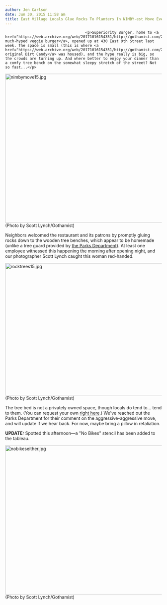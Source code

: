 ```yaml
---
author: Jen Carlson
date: Jun 30, 2015 11:58 am
title: East Village Locals Glue Rocks To Planters In NIMBY-est Move Ever
---
```


	
										<p>Superiority Burger, home to <a href="https://web.archive.org/web/20171016154351/http://gothamist.com/2015/06/30/the_worlds_most_famous_veggie_burge.php">a much-hyped veggie burger</a>, opened up at 430 East 9th Street last week. The space is small (this is where <a href="https://web.archive.org/web/20171016154351/http://gothamist.com/2014/07/03/original_dirt_candy_to_close_in_aug.php">the original Dirt Candy</a> was housed), and the hype really is big, so the crowds are turning up. And where better to enjoy your dinner than a comfy tree bench on the somewhat sleepy stretch of the street? Not so fast...</p>

<p><span class="mt-enclosure mt-enclosure-image" style="display: inline;"> <img alt="nimbymove15.jpg" src="https://web.archive.org/web/20171016154351im_/http://gothamist.com/attachments/arts_jen/nimbymove15.jpg" width="640" height="480" class="image-none"> </span><br>
<span class="photo_caption">(Photo by Scott Lynch/Gothamist)</span></p>

<p>Neighbors welcomed the restaurant and its patrons by promptly gluing rocks down to the wooden tree benches, which appear to be homemade (unlike a tree guard provided by <a href="https://web.archive.org/web/20171016154351/http://www.nycgovparks.org/trees/tree-care/tree-guards">the Parks Department</a>). At least one employee witnessed this happening the morning after opening night, and our photographer Scott Lynch caught this woman red-handed.</p>

<p><span class="mt-enclosure mt-enclosure-image" style="display: inline;"> <img alt="rocktrees15.jpg" src="https://web.archive.org/web/20171016154351im_/http://gothamist.com/attachments/arts_jen/rocktrees15.jpg" width="640" height="426" class="image-none"> </span><br>
<span class="photo_caption">(Photo by Scott Lynch/Gothamist)</span></p>

<p>The tree bed is not a privately owned space, though locals do tend to... tend to them. (You can request your own <a href="https://web.archive.org/web/20171016154351/http://www.nycgovparks.org/trees/street-tree-planting">right here</a>.) We&apos;ve reached out the Parks Department for their comment on the aggressive-aggressive move, and will update if we hear back. For now, maybe bring a pillow in retaliation.</p>

<p><strong>UPDATE:</strong> Spotted this afternoon&#x2014;a &quot;No Bikes&quot; stencil has been added to the tableau.</p>

<p><span class="mt-enclosure mt-enclosure-image" style="display: inline;"> <img alt="nobikeseither.jpg" src="https://web.archive.org/web/20171016154351im_/http://gothamist.com/attachments/arts_jen/nobikeseither.jpg" width="640" height="480" class="image-none"> </span><br>
<span class="photo_caption">(Photo by Scott Lynch/Gothamist)</span></p>					
										
									
				